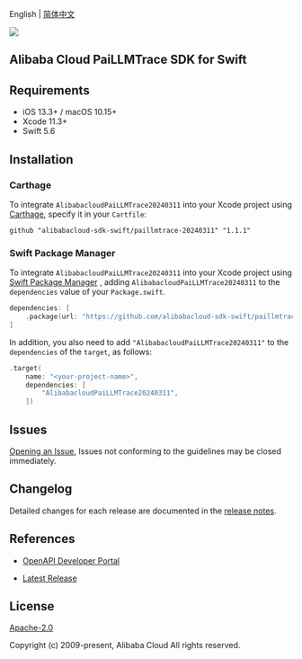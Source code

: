 English | [简体中文](README-CN.md)

![](https://aliyunsdk-pages.alicdn.com/icons/AlibabaCloud.svg)

## Alibaba Cloud PaiLLMTrace SDK for Swift

## Requirements

- iOS 13.3+ / macOS 10.15+
- Xcode 11.3+
- Swift 5.6

## Installation

### Carthage

To integrate `AlibabacloudPaiLLMTrace20240311` into your Xcode project using [Carthage](https://github.com/Carthage/Carthage), specify it in your `Cartfile`:

```ogdl
github "alibabacloud-sdk-swift/paillmtrace-20240311" "1.1.1"
```

### Swift Package Manager

To integrate `AlibabacloudPaiLLMTrace20240311` into your Xcode project using [Swift Package Manager](https://swift.org/package-manager/) , adding `AlibabacloudPaiLLMTrace20240311` to the `dependencies` value of your `Package.swift`.

```swift
dependencies: [
    .package(url: "https://github.com/alibabacloud-sdk-swift/paillmtrace-20240311.git", from: "1.1.1")
]
```

In addition, you also need to add `"AlibabacloudPaiLLMTrace20240311"` to the `dependencies` of the `target`, as follows:

```swift
.target(
    name: "<your-project-name>",
    dependencies: [
        "AlibabacloudPaiLLMTrace20240311",
    ])
```

## Issues

[Opening an Issue](https://github.com/alibabacloud-sdk-swift/paillmtrace-20240311/issues/new), Issues not conforming to the guidelines may be closed immediately.

## Changelog

Detailed changes for each release are documented in the [release notes](./ChangeLog.txt).

## References

* [OpenAPI Developer Portal](https://next.api.alibabacloud.com/home)
- [Latest Release](https://github.com/alibabacloud-sdk-swift/paillmtrace-20240311)

## License

[Apache-2.0](http://www.apache.org/licenses/LICENSE-2.0)

Copyright (c) 2009-present, Alibaba Cloud All rights reserved.
